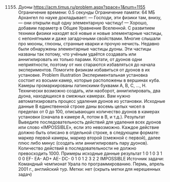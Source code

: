 1155. Дуоны
https://acm.timus.ru/problem.aspx?space=1&num=1155
Ограничение времени: 0.5 секунды
Ограничение памяти: 64 МБ
Архангел по науке докладывает:
— Господи, эти физики там, внизу, — они открыли ещё одну элементарную частицу!
— Хорошо, добавим параметр в Общее Уравнение Вселенной.
С развитием техники физики находят всё новые и новые элементарные частицы, с непонятными и даже загадочными свойствами. Многие слышали про мюоны, глюоны, странные кварки и прочую нечисть. Недавно были обнаружены элементарные частицы дуоны. Эти частицы названы так потому, что учёным удаётся создавать или аннигилировать их только парами. Кстати, от дуонов одни неприятности, поэтому от них стараются избавляться до начала экспериментов. Помогите физикам избавиться от дуонов в их установке.
Problem illustration
Экспериментальная установка состоит из восьми камер, которые расположены в вершинах куба. Камеры промаркированы латинскими буквами A, B, C, …, H. Технически возможно создать, или наоборот, аннигилировать, два дуона, находящихся в смежных камерах. Вам нужно автоматизировать процесс удаления дуонов из установки.
Исходные данные
В единственной строке даны восемь целых чисел в пределах от 0 до 100, описывающих количество дуонов в камерах установки (сначала в камере A, потом в B, и т.д.).
Результат
Выведите последовательность действий для удаления всех дуонов или слово «IMPOSSIBLE», если это невозможно. Каждое действие должно быть описано в отдельной строке, в следующем формате: маркер первой камеры, маркер второй (смежной с первой), далее плюс либо минус (создать или аннигилировать пару дуонов). Количество действий в последовательности не должно превосходить 1000.
Примеры
исходные данные	результат
1 0 1 0 3 1 0 0 
EF-
EA-
AD+
AE-
DC-
0 1 0 1 2 3 2 2
IMPOSSIBLE
Источник задачи: Командный чемпионат Урала по программированию. Пермь, апрель 2001 г., английский тур.
Метки: нет  (скрыть метки для нерешенных задач)